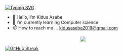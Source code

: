 
[![Typing SVG](https://readme-typing-svg.demolab.com/?lines=Frontend+Developer;React+Developer)](https://git.io/typing-svg)

- 👋 Hello, I’m Kidus Asebe
- 🌱 I’m currently learning Computer science
- 📫 How to reach me ... kidusasebe2019@gmail.com

  
<p align="center">
  <a href="https://skillicons.dev">
    <img src="https://skillicons.dev/icons?i=git,vim,appwrite,bash,cpp,css,dotnet,express,figma,firebase,git,html,java,js,mongodb,mysql,nextjs,nodejs,obsidian,postman,react,redux,sentry,tailwind,ts,vite" />
  </a>
</p>





[![GitHub Streak](https://streak-stats.demolab.com/?user=itskidus02&theme=dark)](https://git.io/streak-stats)
